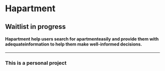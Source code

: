 # Hapartment

## Waitlist in progress

#### Hapartment help users search for apartmenteasily and provide them with adequateinformation to help them make well-informed decisions.

---

### This is a personal project
